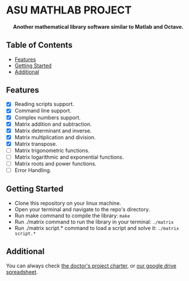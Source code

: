 # ASU MATHLAB PROJECT
<h4 align="center">Another mathematical library software similar to Matlab and Octave.</h4>

## Table of Contents
- [Features](#features)
- [Getting Started](#getting-started)
- [Additional](#additional)

## Features
* [x] Reading scripts support.
* [x] Command line support.
* [x] Complex numbers support.
* [x] Matrix addition and subtraction.
* [x] Matrix determinant and inverse.
* [x] Matrix multiplication and division.
* [x] Matrix transpose.
* [ ] Matrix trigonometric functions.
* [ ] Matrix logarithmic and exponential functions.
* [ ] Matrix roots and power functions.
* [ ] Error Handling.

## Getting Started
* Clone this repository on your linux machine.
* Open your terminal and navigate to the repo's directory.
* Run make command to compile the library: `make`
* Run ./matrix command to run the library in your terminal: `./matrix`
* Run ./matrix script.\* command to load a script and solve it: `./matrix script.*`

## Additional
You can always check [the doctor's project charter](https://docs.google.com/presentation/d/1UIO4qOuu7vfbQWdxS-UbUa06dTc-YmUGgjZ1Gn9T0Bo/), or [our google drive spreadsheet](
https://docs.google.com/spreadsheets/d/1DseCvOymkYyLX0A7mNgsOQ_dZ9WUEAJQ0_6GCJYxdfg/).

